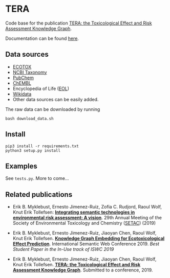 # TERA
Code base for the publication [TERA: the Toxicological Effect and Risk Assessment Knowledge Graph](https://arxiv.org/abs/1908.10128). 

Documentation can be found [here](https://niva-knowledge-graph.github.io/TERA/).

## Data sources
* [ECOTOX](https://cfpub.epa.gov/ecotox/)
* [NCBI Taxonomy](https://www.ncbi.nlm.nih.gov/taxonomy)
* [PubChem](https://pubchem.ncbi.nlm.nih.gov)
* [ChEMBL](https://www.ebi.ac.uk/chembl/)
* Encyclopedia of Life ([EOL](https://www.eol.org))
* [Wikidata](https://www.wikidata.org/wiki/Wikidata:Main_Page)
* Other data sources can be easily added.

The raw data can be downloaded by running
```
bash download_data.sh
```

## Install
```
pip3 install -r requirements.txt
python3 setup.py install
```

## Examples
See `tests.py`. More to come...


## Related publications

-  Erik B. Myklebust, Ernesto Jimenez-Ruiz, Zofia C. Rudjord, Raoul Wolf, Knut Erik Tollefsen: [**Integrating  semantic  technologies  in  environmental  risk  assessment:  A  vision**](https://s3.amazonaws.com/setac.mms.uploads/m_48/extended_abstracts/49766_Myklebust/EBMyklebust_et_al_Semantics_and_risk_assessment.pdf).  29th Annual Meeting of the Society of Environmental Toxicology and Chemistry ([SETAC](https://helsinki.setac.org/)) (2019)

- Erik B. Myklebust, Ernesto Jimenez-Ruiz, Jiaoyan Chen, Raoul Wolf, Knut Erik Tollefsen. [**Knowledge Graph Embedding for Ecotoxicological Effect Prediction**](https://arxiv.org/abs/1907.01328). International Semantic Web Conference 2019. *Best Student Paper in the In-Use track of ISWC 2019*

- Erik B. Myklebust, Ernesto Jimenez-Ruiz, Jiaoyan Chen, Raoul Wolf, Knut Erik Tollefsen. [**TERA: the Toxicological Effect and Risk Assessment Knowledge Graph**](https://arxiv.org/abs/1908.10128). Submitted to a conference, 2019. 

